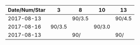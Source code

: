 Date/Num/Star   | 3      | 8      | 10     | 13     |
----------------|--------|--------|--------|--------|
2017-08-13      |        | 90/3.5 |        | 90/4.5 |
2017-08-16      | 90/3.5 |        | 90/3.0 |        |
2017-08-13      |        | 90/    |        | 90/    |
